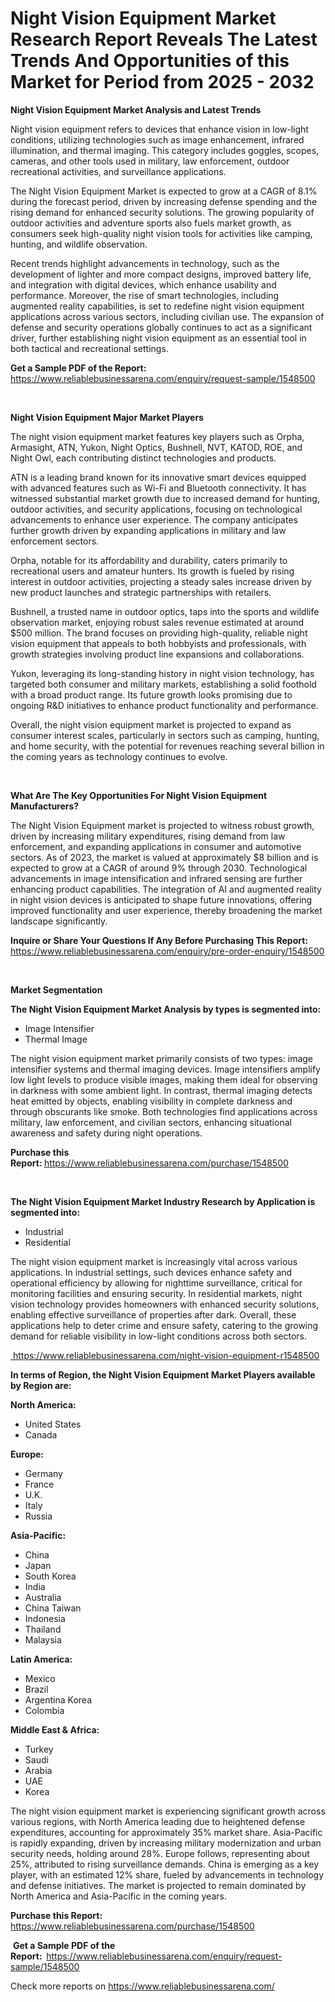 <p><h1>Night Vision Equipment Market Research Report Reveals The Latest Trends And Opportunities of this Market for Period from 2025 - 2032</h1></p><p><strong>Night Vision Equipment Market Analysis and Latest Trends</strong></p>
<p><p>Night vision equipment refers to devices that enhance vision in low-light conditions, utilizing technologies such as image enhancement, infrared illumination, and thermal imaging. This category includes goggles, scopes, cameras, and other tools used in military, law enforcement, outdoor recreational activities, and surveillance applications.</p><p>The Night Vision Equipment Market is expected to grow at a CAGR of 8.1% during the forecast period, driven by increasing defense spending and the rising demand for enhanced security solutions. The growing popularity of outdoor activities and adventure sports also fuels market growth, as consumers seek high-quality night vision tools for activities like camping, hunting, and wildlife observation.</p><p>Recent trends highlight advancements in technology, such as the development of lighter and more compact designs, improved battery life, and integration with digital devices, which enhance usability and performance. Moreover, the rise of smart technologies, including augmented reality capabilities, is set to redefine night vision equipment applications across various sectors, including civilian use. The expansion of defense and security operations globally continues to act as a significant driver, further establishing night vision equipment as an essential tool in both tactical and recreational settings.</p></p>
<p><strong>Get a Sample PDF of the Report:&nbsp;</strong> <a href="https://www.reliablebusinessarena.com/enquiry/request-sample/1548500?utm_campaign=2120&utm_medium=2&utm_source=Github&utm_content=ia&utm_term=08022025&utm_id=night-vision-equipment">https://www.reliablebusinessarena.com/enquiry/request-sample/1548500</a></p>
<p>&nbsp;</p>
<p><strong>Night Vision Equipment Major Market Players</strong></p>
<p><p>The night vision equipment market features key players such as Orpha, Armasight, ATN, Yukon, Night Optics, Bushnell, NVT, KATOD, ROE, and Night Owl, each contributing distinct technologies and products. </p><p>ATN is a leading brand known for its innovative smart devices equipped with advanced features such as Wi-Fi and Bluetooth connectivity. It has witnessed substantial market growth due to increased demand for hunting, outdoor activities, and security applications, focusing on technological advancements to enhance user experience. The company anticipates further growth driven by expanding applications in military and law enforcement sectors.</p><p>Orpha, notable for its affordability and durability, caters primarily to recreational users and amateur hunters. Its growth is fueled by rising interest in outdoor activities, projecting a steady sales increase driven by new product launches and strategic partnerships with retailers.</p><p>Bushnell, a trusted name in outdoor optics, taps into the sports and wildlife observation market, enjoying robust sales revenue estimated at around $500 million. The brand focuses on providing high-quality, reliable night vision equipment that appeals to both hobbyists and professionals, with growth strategies involving product line expansions and collaborations.</p><p>Yukon, leveraging its long-standing history in night vision technology, has targeted both consumer and military markets, establishing a solid foothold with a broad product range. Its future growth looks promising due to ongoing R&D initiatives to enhance product functionality and performance.</p><p>Overall, the night vision equipment market is projected to expand as consumer interest scales, particularly in sectors such as camping, hunting, and home security, with the potential for revenues reaching several billion in the coming years as technology continues to evolve.</p></p>
<p>&nbsp;</p>
<p><strong>What Are The Key Opportunities For Night Vision Equipment Manufacturers?</strong></p>
<p><p>The Night Vision Equipment market is projected to witness robust growth, driven by increasing military expenditures, rising demand from law enforcement, and expanding applications in consumer and automotive sectors. As of 2023, the market is valued at approximately $8 billion and is expected to grow at a CAGR of around 9% through 2030. Technological advancements in image intensification and infrared sensing are further enhancing product capabilities. The integration of AI and augmented reality in night vision devices is anticipated to shape future innovations, offering improved functionality and user experience, thereby broadening the market landscape significantly.</p></p>
<p><strong>Inquire or Share Your Questions If Any Before Purchasing This Report:</strong> <a href="https://www.reliablebusinessarena.com/enquiry/pre-order-enquiry/1548500?utm_campaign=2120&utm_medium=2&utm_source=Github&utm_content=ia&utm_term=08022025&utm_id=night-vision-equipment">https://www.reliablebusinessarena.com/enquiry/pre-order-enquiry/1548500</a></p>
<p>&nbsp;</p>
<p><strong>Market Segmentation</strong></p>
<p><strong>The Night Vision Equipment Market Analysis by types is segmented into:</strong></p>
<p><ul><li>Image Intensifier</li><li>Thermal Image</li></ul></p>
<p><p>The night vision equipment market primarily consists of two types: image intensifier systems and thermal imaging devices. Image intensifiers amplify low light levels to produce visible images, making them ideal for observing in darkness with some ambient light. In contrast, thermal imaging detects heat emitted by objects, enabling visibility in complete darkness and through obscurants like smoke. Both technologies find applications across military, law enforcement, and civilian sectors, enhancing situational awareness and safety during night operations.</p></p>
<p><strong>Purchase this Report:&nbsp;</strong><a href="https://www.reliablebusinessarena.com/purchase/1548500?utm_campaign=2120&utm_medium=2&utm_source=Github&utm_content=ia&utm_term=08022025&utm_id=night-vision-equipment">https://www.reliablebusinessarena.com/purchase/1548500</a></p>
<p>&nbsp;</p>
<p><strong>The Night Vision Equipment Market Industry Research by Application is segmented into:</strong></p>
<p><ul><li>Industrial</li><li>Residential</li></ul></p>
<p><p>The night vision equipment market is increasingly vital across various applications. In industrial settings, such devices enhance safety and operational efficiency by allowing for nighttime surveillance, critical for monitoring facilities and ensuring security. In residential markets, night vision technology provides homeowners with enhanced security solutions, enabling effective surveillance of properties after dark. Overall, these applications help to deter crime and ensure safety, catering to the growing demand for reliable visibility in low-light conditions across both sectors.</p></p>
<p><a href="https://www.reliablebusinessarena.com/night-vision-equipment-r1548500?utm_campaign=2120&utm_medium=2&utm_source=Github&utm_content=ia&utm_term=08022025&utm_id=night-vision-equipment">&nbsp;https://www.reliablebusinessarena.com/night-vision-equipment-r1548500</a></p>
<p><strong>In terms of Region, the Night Vision Equipment Market Players available by Region are:</strong></p>
<p>
    <p> <strong> North America: </strong>
        <ul>
            <li>United States</li>
            <li>Canada</li>
        </ul>
        </p> 
    <p> <strong> Europe: </strong>
        <ul>
            <li>Germany</li>
            <li>France</li>
            <li>U.K.</li>
            <li>Italy</li>
            <li>Russia</li>
        </ul>
        </p> 
    <p> <strong> Asia-Pacific: </strong>
        <ul>
            <li>China</li>
            <li>Japan</li>
            <li>South Korea</li>
            <li>India</li>
            <li>Australia</li>
            <li>China Taiwan</li>
            <li>Indonesia</li>
            <li>Thailand</li>
            <li>Malaysia</li>
        </ul>
        </p> 
    <p> <strong> Latin America: </strong>
        <ul>
            <li>Mexico</li>
            <li>Brazil</li>
            <li>Argentina Korea</li>
            <li>Colombia</li>
        </ul>
        </p> 
    <p> <strong> Middle East & Africa: </strong>
        <ul>
            <li>Turkey</li>
            <li>Saudi</li>
            <li>Arabia</li>
            <li>UAE</li>
            <li>Korea</li>
        </ul>
    </p>
    </p>
<p><p>The night vision equipment market is experiencing significant growth across various regions, with North America leading due to heightened defense expenditures, accounting for approximately 35% market share. Asia-Pacific is rapidly expanding, driven by increasing military modernization and urban security needs, holding around 28%. Europe follows, representing about 25%, attributed to rising surveillance demands. China is emerging as a key player, with an estimated 12% share, fueled by advancements in technology and defense initiatives. The market is projected to remain dominated by North America and Asia-Pacific in the coming years.</p></p>
<p><strong>Purchase this Report: </strong><a href="https://www.reliablebusinessarena.com/purchase/1548500?utm_campaign=2120&utm_medium=2&utm_source=Github&utm_content=ia&utm_term=08022025&utm_id=night-vision-equipment">https://www.reliablebusinessarena.com/purchase/1548500</a></p>
<p>&nbsp;<strong>Get a Sample PDF of the Report:&nbsp;&nbsp;</strong><a href="https://www.reliablebusinessarena.com/enquiry/request-sample/1548500?utm_campaign=2120&utm_medium=2&utm_source=Github&utm_content=ia&utm_term=08022025&utm_id=night-vision-equipment">https://www.reliablebusinessarena.com/enquiry/request-sample/1548500</a></p>
<p><strong></strong></p>
<p>Check more reports on <a href="https://www.reliablebusinessarena.com/?utm_campaign=2120&utm_medium=2&utm_source=Github&utm_content=ia&utm_term=08022025&utm_id=night-vision-equipment">https://www.reliablebusinessarena.com/</a></p>